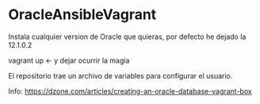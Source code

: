# OracleAnsibleVagrant
Instala cualquier version de Oracle que quieras, por defecto he dejado la 12.1.0.2


vagrant up <- y dejar ocurrir la magia

El repositorio trae un archivo de variables para configurar el usuario.

Info: https://dzone.com/articles/creating-an-oracle-database-vagrant-box
